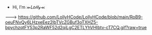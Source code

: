 - Hi, I’m ⪼𝐿𝑜𝓁𝓁𝓎⪻


--->
https://github.com/LollyHCode/LollyHCode/blob/main/RoB9-oeuFNvQy6LHzxeEez2lbTVcZGBuf3oTXHZ5-bpychzqtFY53p2RaWF52d2qiLgC2ETLYhVHIbtv-cT7CQ.gif?raw=true
